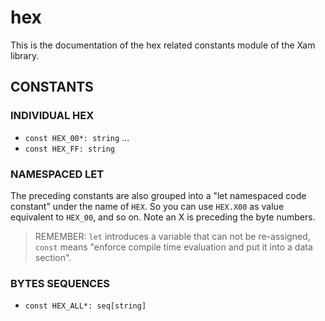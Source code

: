 # hex

This is the documentation of the hex related constants module of the Xam library.

## CONSTANTS

### INDIVIDUAL HEX

- `const HEX_00*: string`
...
- `const HEX_FF: string`

### NAMESPACED LET

The preceding constants are also grouped into a "let namespaced code constant" under the name of `HEX`.
So you can use `HEX.X00` as value equivalent to `HEX_00`, and so on. Note an X is preceding the byte numbers.

> REMEMBER: `let` introduces a variable that can not be re-assigned, `const` means "enforce compile time evaluation and put it into a data section".

### BYTES SEQUENCES

- `const HEX_ALL*: seq[string]`
